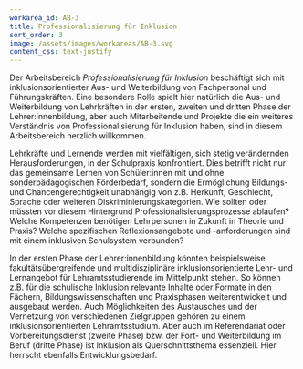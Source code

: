 ```yaml
---
workarea_id: AB-3
title: Professionalisierung für Inklusion
sort_order: 3
image: /assets/images/workareas/AB-3.svg
content_css: text-justify
---
```

Der Arbeitsbereich *Professionalisierung für Inklusion* beschäftigt sich mit inklusionsorientierter Aus- und Weiterbildung von Fachpersonal und Führungskräften. Eine besondere Rolle spielt hier natürlich die Aus- und Weiterbildung von Lehrkräften in der ersten, zweiten und dritten Phase der Lehrer:innenbildung, aber auch Mitarbeitende und Projekte die ein weiteres Verständnis von Professionalisierung für Inklusion haben, sind in diesem Arbeitsbereich herzlich willkommen.

Lehrkräfte und Lernende werden mit vielfältigen, sich stetig verändernden Herausforderungen, in der Schulpraxis konfrontiert. Dies betrifft nicht nur das gemeinsame Lernen von Schüler:innen mit und ohne sonderpädagogischen Förderbedarf, sondern die Ermöglichung Bildungs- und Chancengerechtigkeit unabhängig von z.B. Herkunft, Geschlecht, Sprache oder weiteren Diskriminierungskategorien. Wie sollten oder müssten vor diesem Hintergrund Professionalisierungsprozesse ablaufen? Welche Kompetenzen benötigen Lehrpersonen in Zukunft in Theorie und Praxis? Welche spezifischen Reflexionsangebote und -anforderungen sind mit einem inklusiven Schulsystem verbunden?

In der ersten Phase der Lehrer:innenbildung könnten beispielsweise fakultätsübergreifende und multidisziplinäre inklusionsorientierte Lehr- und Lernangebot für Lehramtsstudierende im Mittelpunkt stehen. So können z.B. für die schulische Inklusion relevante Inhalte oder Formate in den Fächern, Bildungswissenschaften und Praxisphasen weiterentwickelt und ausgebaut werden. Auch Möglichkeiten des Austausches und der Vernetzung von verschiedenen Zielgruppen gehören zu einem inklusionsorientierten Lehramtsstudium. Aber auch im Referendariat oder Vorbereitungsdienst (zweite Phase) bzw. der Fort- und Weiterbildung im Beruf (dritte Phase) ist Inklusion als Querschnittsthema essenziell. Hier herrscht ebenfalls Entwicklungsbedarf.

